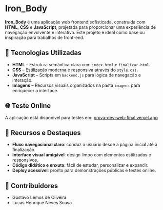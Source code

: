 # Iron_Body

**Iron_Body** é uma aplicação web frontend sofisticada, construída com **HTML**, **CSS** e **JavaScript**, projetada para proporcionar uma experiência de navegação envolvente e interativa. Este projeto é ideal como base ou inspiração para trabalhos de front-end.

## 🚀 Tecnologias Utilizadas
- **HTML** – Estrutura semântica clara com `index.html` e `finalizar.html`.  
- **CSS** – Estilização moderna e responsiva através do `style.css`.  
- **JavaScript** – Scripts em `backend.js` para lógica de navegação e interação.  
- **Imagens** – Recursos visuais organizados na pasta `imagens` para enriquecer a interface.  

## 🌐 Teste Online
A aplicação está disponível para testes em: [prova-dev-web-final.vercel.app](https://prova-dev-web-final.vercel.app)

## 📌 Recursos e Destaques
- **Fluxo navegacional claro**: conduz o usuário desde a página inicial até a finalização.  
- **Interface visual amigável**: design limpo com elementos estilizados e responsivos.  
- **Código didático e enxuto**: fácil de estudar, personalizar e expandir.  
- **Deploy acessível**: pronto para demonstrações públicas e testes online.  

## 👥 Contribuidores
- Gustavo Lemos de Oliveira  
- Lucas Henrique Neves Sousa

